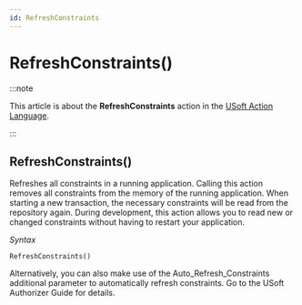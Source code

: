 ```yaml
---
id: RefreshConstraints
---
```


# RefreshConstraints()




:::note

This article is about the **RefreshConstraints** action in the [USoft Action Language](/Task_flow/Action_Language_reference/USoft_Action_Language.md).

:::

## **RefreshConstraints()**

Refreshes all constraints in a running application. Calling this action removes all constraints from the memory of the running application. When starting a new transaction, the necessary constraints will be read from the repository again. During development, this action allows you to read new or changed constraints without having to restart your application.

*Syntax*

```
RefreshConstraints()
```

Alternatively, you can also make use of the Auto_Refresh_Constraints additional parameter to automatically refresh constraints. Go to the USoft Authorizer Guide for details.